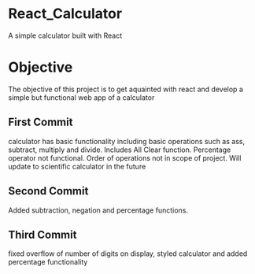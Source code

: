 # React_Calculator
A simple calculator built with React

<h1>Objective</h1>
<p>The objective of this project is to get aquainted with react and develop a simple but functional web app of a calculator</p>

<h2>First Commit</h2>
<p> calculator has basic functionality including basic operations such as ass, subtract, multiply and divide. Includes All Clear function. Percentage operator not functional. Order of operations not in scope of project. Will update to scientific calculator in the future </p>


<h2>Second Commit</h2>
<p>Added subtraction, negation and percentage functions.</p>

<h2>Third Commit</h2>
<p>fixed overflow of number of digits on display, styled calculator and added percentage functionality</p>

